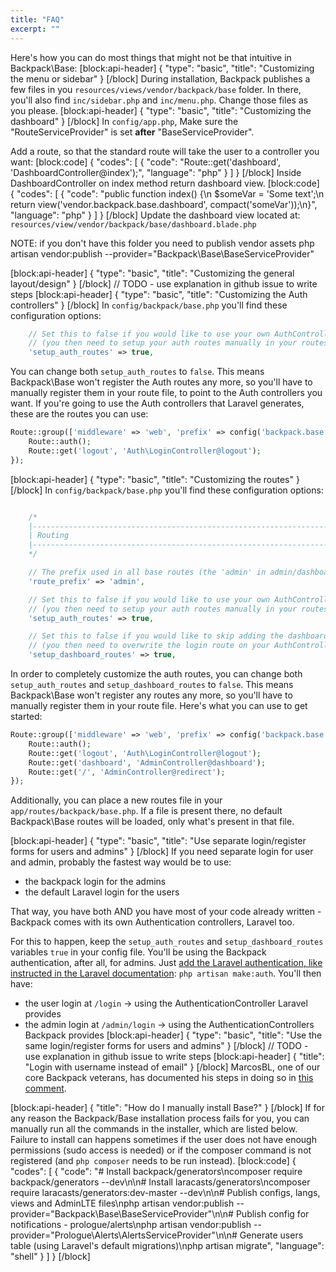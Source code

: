 ```yaml
---
title: "FAQ"
excerpt: ""
---
```

Here's how you can do most things that might not be that intuitive in Backpack\Base:
[block:api-header]
{
  "type": "basic",
  "title": "Customizing the menu or sidebar"
}
[/block]
During installation, Backpack publishes a few files in you ```resources/views/vendor/backpack/base``` folder. In there, you'll also find ```inc/sidebar.php``` and ```inc/menu.php```. Change those files as you please.
[block:api-header]
{
  "type": "basic",
  "title": "Customizing the dashboard"
}
[/block]
In ```config/app.php```, Make sure the "RouteServiceProvider" is set **after** "BaseServiceProvider". 

Add a route, so that the standard route will take the user to a controller you want:
[block:code]
{
  "codes": [
    {
      "code": "Route::get('dashboard', 'DashboardController@index');",
      "language": "php"
    }
  ]
}
[/block]
Inside DashboardController on index method return dashboard view.
[block:code]
{
  "codes": [
    {
      "code": "public function index() {\n    $someVar = 'Some text';\n    return view('vendor.backpack.base.dashboard', compact('someVar'));\n}",
      "language": "php"
    }
  ]
}
[/block]
Update the dashboard view located at: ```resources/view/vendor/backpack/base/dashboard.blade.php```

NOTE: if you don't have this folder you need to publish vendor assets
php artisan vendor:publish --provider="Backpack\Base\BaseServiceProvider" 

[block:api-header]
{
  "type": "basic",
  "title": "Customizing the general layout/design"
}
[/block]
// TODO - use explanation in github issue to write steps
[block:api-header]
{
  "type": "basic",
  "title": "Customizing the Auth controllers"
}
[/block]
In ```config/backpack/base.php``` you'll find these configuration options:

```php
    // Set this to false if you would like to use your own AuthController and PasswordController
    // (you then need to setup your auth routes manually in your routes.php file)
    'setup_auth_routes' => true,
```

You can change both ```setup_auth_routes``` to ```false```. This means Backpack\Base won't register the Auth routes any more, so you'll have to manually register them in your route file, to point to the Auth controllers you want. If you're going to use the Auth controllers that Laravel generates, these are the routes you can use:
```php
Route::group(['middleware' => 'web', 'prefix' => config('backpack.base.route_prefix')], function () {
    Route::auth();
    Route::get('logout', 'Auth\LoginController@logout');
});
```
[block:api-header]
{
  "type": "basic",
  "title": "Customizing the routes"
}
[/block]
In ```config/backpack/base.php``` you'll find these configuration options:

```php

    /*
    |--------------------------------------------------------------------------
    | Routing
    |--------------------------------------------------------------------------
    */

    // The prefix used in all base routes (the 'admin' in admin/dashboard)
    'route_prefix' => 'admin',

    // Set this to false if you would like to use your own AuthController and PasswordController
    // (you then need to setup your auth routes manually in your routes.php file)
    'setup_auth_routes' => true,

    // Set this to false if you would like to skip adding the dashboard routes
    // (you then need to overwrite the login route on your AuthController)
    'setup_dashboard_routes' => true,
```

In order to completely customize the auth routes, you can change both ```setup_auth_routes``` and ```setup_dashboard_routes``` to ```false```. This means Backpack\Base won't register any routes any more, so you'll have to manually register them in your route file. Here's what you can use to get started:
```php
Route::group(['middleware' => 'web', 'prefix' => config('backpack.base.route_prefix', 'namespace' => 'Backpack\Base\app\Http\Controllers')], function () {
    Route::auth();
    Route::get('logout', 'Auth\LoginController@logout');
    Route::get('dashboard', 'AdminController@dashboard');
    Route::get('/', 'AdminController@redirect');
});
```

Additionally, you can place a new routes file in your ```app/routes/backpack/base.php```. If a file is present there, no default Backpack\Base routes will be loaded, only what's present in that file.

[block:api-header]
{
  "type": "basic",
  "title": "Use separate login/register forms for users and admins"
}
[/block]
If you need separate login for user and admin, probably the fastest way would be to use:
- the backpack login for the admins
- the default Laravel login for the users

That way, you have both AND you have most of your code already written - Backpack comes with its own Authentication controllers, Laravel too. 

For this to happen, keep the ```setup_auth_routes``` and ```setup_dashboard_routes``` variables ```true``` in your config file. You'll be using the Backpack authentication, after all, for admins. Just [add the Laravel authentication, like instructed in the Laravel documentation](https://laravel.com/docs/5.5/authentication#authentication-quickstart): ```php artisan make:auth```. You'll then have:
- the user login at ```/login``` -> using the AuthenticationController Laravel provides
- the admin login at ```/admin/login``` -> using the AuthenticationControllers Backpack provides
[block:api-header]
{
  "type": "basic",
  "title": "Use the same login/register forms for users and admins"
}
[/block]
// TODO - use explanation in github issue to write steps
[block:api-header]
{
  "title": "Login with username instead of email"
}
[/block]
MarcosBL, one of our core Backpack veterans, has documented his steps in doing so in [this comment](https://github.com/Laravel-Backpack/Base/issues/55#issuecomment-347828058).


[block:api-header]
{
  "title": "How do I manually install Base?"
}
[/block]
If for any reason the Backpack/Base installation process fails for you, you can manually run all the commands in the installer, which are listed below. Failure to install can happens sometimes if the user does not have enough permissions (sudo access is needed) or if the composer command is not registered (and ```php composer``` needs to be run instead).
[block:code]
{
  "codes": [
    {
      "code": "# Install backpack/generators\ncomposer require backpack/generators --dev\n\n# Install laracasts/generators\ncomposer require laracasts/generators:dev-master --dev\n\n# Publish configs, langs, views and AdminLTE files\nphp artisan vendor:publish --provider=\"Backpack\\Base\\BaseServiceProvider\"\n\n# Publish config for notifications - prologue/alerts\nphp artisan vendor:publish --provider=\"Prologue\\Alerts\\AlertsServiceProvider\"\n\n# Generate users table (using Laravel's default migrations)\nphp artisan migrate",
      "language": "shell"
    }
  ]
}
[/block]